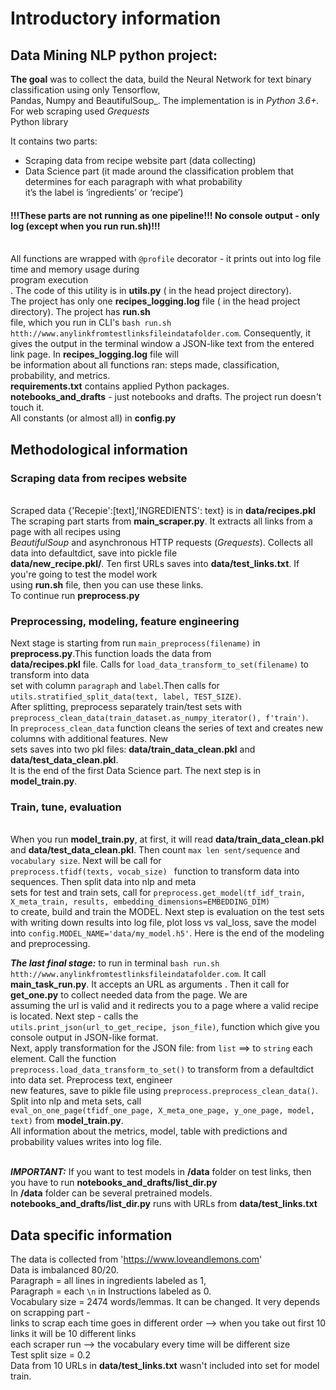 # **Introductory information**

## Data Mining NLP python project:
**The goal** was to collect the data, build the Neural Network for text binary classification using only Tensorflow, 
<br>Pandas, Numpy and BeautifulSoup_. The implementation is in _Python 3.6+._ For web scraping used _Grequests_ 
<br>Python library

It contains two parts: 
- Scraping data from recipe website part (data collecting)
- Data Science part (it made around the classification problem that determines for each paragraph with what probability
<br>it’s the label is ‘ingredients’ or ‘recipe’)
#### !!!These parts are not running as one pipeline!!! No console output - only log (except when you run  **run.sh**)!!!

<br>All functions are wrapped with `@profile` decorator - it prints out into log file time and memory usage during 
<br>program execution<br>. The code of this utility is in **utils.py** ( in the head project directory).
<br>The project has only one **recipes_logging.log** file ( in the head project directory). The project has **run.sh**
<br>file, which you run in CLI's `bash run.sh htth://www.anylinkfromtestlinksfileindatafolder.com`. Consequently, it 
<br>gives the output in the terminal window a JSON-like text from the entered link page. In **recipes_logging.log** file will 
<br>be information about all functions ran: steps made, classification, probability, and metrics. 
<br>**requirements.txt** contains applied Python packages.
<br>**notebooks_and_drafts**  - just notebooks and drafts. The project run doesn't touch it.
<br>All constants (or almost all) in **config.py** 
## Methodological information
### **Scraping data from recipes website**

<br>Scraped data {'Recepie':[text],'INGREDIENTS': text} is in **data/recipes.pkl**
<br>The scraping part starts from **main_scraper.py**. It extracts all links from a page with all recipes using 
<br>_BeautifulSoup_ and asynchronous HTTP requests (_Grequests_). Collects all data into defaultdict, save into pickle file
<br>**data/new_recipe.pkl/**. Ten first URLs saves into **data/test_links.txt**. If you're going to test the model work 
<br>using **run.sh** file, then you can use these links.
<br> To continue run **preprocess.py**

### **Preprocessing, modeling, feature engineering**
Next stage is starting from run `main_preprocess(filename)` in **preprocess.py**.This function loads the data from 
<br>**data/recipes.pkl** file. Calls for `load_data_transform_to_set(filename)` to transform into data 
<br>set with column `paragraph` and `label`.Then calls for `utils.stratified_split_data(text, label, TEST_SIZE)`.
<br>After splitting, preprocess separately train/test sets with `preprocess_clean_data(train_dataset.as_numpy_iterator(), f'train')`.
<br>In  `preprocess_clean_data` function cleans the series of text and creates new columns with additional features. New 
<br>sets saves into two pkl files: **data/train_data_clean.pkl** and **data/test_data_clean.pkl**.
<br>It is the end of the first Data Science part. The next step is in **model_train.py**.  

### **Train, tune, evaluation**
<br>When you run **model_train.py**, at first, it will read **data/train_data_clean.pkl** 
<br>and **data/test_data_clean.pkl**. Then count `max len sent/sequence` and `vocabulary size`. Next will be call for 
<br>`preprocess.tfidf(texts, vocab_size) ` function to transform data into sequences. Then split data into nlp and meta 
<br>sets for test and train sets, call for
        `preprocess.get_model(tf_idf_train, X_meta_train, results, embedding_dimensions=EMBEDDING_DIM)`
<br> to create, build and train the MODEL. Next step is evaluation on the test sets with writing down results into log 
file, plot loss vs val_loss, save the model into `config.MODEL_NAME='data/my_model.h5'`. Here is the end of the modeling
<br>and preprocessing.

**_The last final stage:_** to run in terminal `bash run.sh htth://www.anylinkfromtestlinksfileindatafolder.com`. 
It call **main_task_run.py**. It accepts an URL as arguments . Then it  call for 
<br>**get_one.py**  to collect needed data from the page. We are
<br>assuming the url is valid and it redirects you to a page where a valid recipe is located. Next step - calls the 
<br>`utils.print_json(url_to_get_recipe, json_file)`, function which give you console output in JSON-like format.
<br>Next, apply transformation for the JSON file: from `list` ==> to `string` each element. Call the function 
<br>`preprocess.load_data_transform_to_set()` to transform from a defaultdict into data set. Preprocess text, engineer 
<br> new features, save to pikle file using `preprocess.preprocess_clean_data()`. Split into nlp and meta sets, call
<br> `eval_on_one_page(tfidf_one_page, X_meta_one_page, y_one_page, model, text)` from **model_train.py**. 
<br>All information about the metrics, model, table with predictions and probability values writes into log file.

<br>_**IMPORTANT:**_ If you want to test models in **/data** folder on test links, then you have to run **notebooks_and_drafts/list_dir.py**
<br> In **/data** folder can be several pretrained models. **notebooks_and_drafts/list_dir.py** runs with URLs from **data/test_links.txt**

## Data specific information

The data is collected from 'https://www.loveandlemons.com'
<br>Data is imbalanced 80/20. 
<br>Paragraph = all lines in ingredients labeled as 1, 
<br>Paragraph = each `\n` in Instructions labeled as 0.
<br>Vocabulary size = 2474 words/lemmas. It can be changed. It very depends on scrapping part -
<br>links to scrap each time goes in different order --> when you take out first 10 links  it will be 10 different links
<br>each scraper run --> the vocabulary every time will be different size
<br>Test split size = 0.2
<br>Data from 10 URLs in **data/test_links.txt** wasn't included into set for model train.